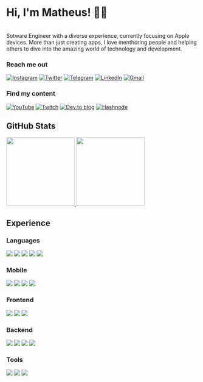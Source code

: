 # Hi, I'm Matheus! 👋🏽

<br>
Sotware Engineer with a diverse experience, currently focusing on Apple devices. More than just creating apps, I love menthoring people and helping others to dive into the amazing world of technology and development. 
<br>

### Reach me out

[![Instagram](https://img.shields.io/badge/reisdev-%23E4405F.svg?style=for-the-badge&logo=Instagram&logoColor=white)](https://instagram.com/reisdev)
[![Twitter](https://img.shields.io/badge/reisdev-%231DA1F2.svg?style=for-the-badge&logo=Twitter&logoColor=white)](https://twitter.com/reisdev)
[![Telegram](https://img.shields.io/badge/reisdev-2CA5E0?style=for-the-badge&logo=telegram&logoColor=white)](https://t.me/reisdev)
[![LinkedIn](https://img.shields.io/badge/linkedin-%230077B5.svg?style=for-the-badge&logo=linkedin&logoColor=white)](https://www.linkedin.com/in/matheus-dos-reis-de-jesus/)
[![Gmail](https://img.shields.io/badge/Mail-D14836?style=for-the-badge&logo=gmail&logoColor=white)](mailto:contato@reisdev.com.br)

### Find my content

[![YouTube](https://img.shields.io/badge/ReisDev-%23FF0000.svg?style=for-the-badge&logo=YouTube&logoColor=white)](https://youtube.com/reisdev)
[![Twitch](https://img.shields.io/badge/ReisDev-%239146FF.svg?style=for-the-badge&logo=Twitch&logoColor=white)](https://twitch.tv/reisdev)
[![Dev.to blog](https://img.shields.io/badge/dev.to-0A0A0A?style=for-the-badge&logo=dev.to&logoColor=white)](https://dev.to/@reisdev)
[![Hashnode](https://img.shields.io/badge/Blog-2962FF?style=for-the-badge&logo=hashnode&logoColor=white)](https://blog.reisdev.com.br)

## GitHub Stats

<a href="https://github.com/reisdev">
  <picture height=180em>
    <source
      srcset="https://github-readme-stats.vercel.app/api?username=reisdev&show_icons=true&theme=codeSTACKr&count_private=true"
      media="(prefers-color-scheme: dark) (prefers-color-scheme: no-preference) (max-height: 180em)"
    />
    <source
      srcset="https://github-readme-stats.vercel.app/api?username=reisdev&show_icons=true&theme=darcula&count_private=true"
      media="(prefers-color-scheme: light) (max-height: 180em)"
    />
    <img src="https://github-readme-stats.vercel.app/api?username=reisdev&show_icons=true" height=180em/>
  </picture>
</a>
<a href="https://github.com/reisdev">
   <picture>
    <source
      srcset="https://github-readme-stats.vercel.app/api/top-langs/?username=reisdev&layout=compact&theme=codeSTACKr&count_private=true&hide=c%2B%2B"
      media="(prefers-color-scheme: dark) (prefers-color-scheme: no-preference) (max-height: 180em)"
    />
    <source
      srcset="https://github-readme-stats.vercel.app/api/top-langs/?username=reisdev&layout=compact&theme=darcula&count_private=true&hide=c%2B%2B"
      media="(prefers-color-scheme: light) (max-height: 180em)"
    />
    <img src="https://github-readme-stats.vercel.app/api/top-langs/?username=reisdev&show_icons=true&hide=c%2B%2B" height=180em />
  </picture>
</a>

## Experience

### Languages

<div>
  <img src="https://img.shields.io/badge/swift-F54A2A?style=for-the-badge&logo=swift&logoColor=white">
  <img src="https://img.shields.io/badge/Python-000000?style=for-the-badge&logo=python&logoColor=blue">
  <img src="https://img.shields.io/badge/JavaScript-323330?style=for-the-badge&logo=javascript&logoColor=F7DF1E">
  <img src="https://img.shields.io/badge/typescript-%23007ACC.svg?style=for-the-badge&logo=typescript&logoColor=white">
  <img src="https://img.shields.io/badge/PHP-777BB4?style=for-the-badge&logo=php&logoColor=white">
</div>

### Mobile

<div>
  <img src="https://img.shields.io/badge/iOS-000000?style=for-the-badge&logo=ios&logoColor=white">
  <img src="https://img.shields.io/badge/React_Native-20232A?style=for-the-badge&logo=react&logoColor=61DAFB">
  <img src="https://img.shields.io/badge/Quasar-20232A?style=for-the-badge&logo=quasar&logoColor=white">
  <img src="https://img.shields.io/badge/Android-3DDC84?style=for-the-badge&logo=android&logoColor=white">
</div>

### Frontend

<div>
  <img src="https://img.shields.io/badge/React-20232A?style=for-the-badge&logo=react&logoColor=61DAFB">
  <img src="https://img.shields.io/badge/Vue-35495E?style=for-the-badge&logo=vuedotjs&logoColor=4FC08D">
  <img src="https://img.shields.io/badge/Angular-DD0031?style=for-the-badge&logo=angular&logoColor=white">
</div>

### Backend

<div>
  <img src="https://img.shields.io/badge/Express-000000?style=for-the-badge&logo=express&logoColor=white">
  <img src="https://img.shields.io/badge/Flask-000000?style=for-the-badge&logo=flask&logoColor=white">
  <img src="https://img.shields.io/badge/Laravel-FF2D20?style=for-the-badge&logo=laravel&logoColor=white">
  <img src="https://img.shields.io/badge/django%20rest-ff1709?style=for-the-badge&logo=django&logoColor=white">
</div>

### Tools

<div>
  <img src="https://img.shields.io/badge/Xcode-007ACC?style=for-the-badge&logo=Xcode&logoColor=white">
  <img src="https://img.shields.io/badge/figma-%23F24E1E.svg?style=for-the-badge&logo=figma&logoColor=white">
  <img src="https://img.shields.io/badge/git-%23F05033.svg?style=for-the-badge&logo=git&logoColor=white">
</div>
